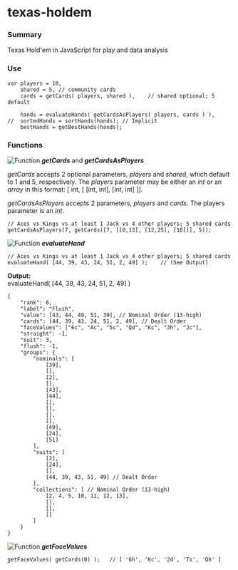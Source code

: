 # texas-holdem

### Summary

Texas Hold'em in JavaScript for play and data analysis


### Use

```
var	players = 10,
	shared = 5,	// community cards
	cards = getCards( players, shared ),	// shared optional; 5 default
	
	hands = evaluateHands( getCardsAsPlayers( players, cards ) ),
//	sortedHands = sortHands(hands);	// Implicit
	bestHands = getBestHands(hands);
```

### Functions

![Function](https://github.com/wrightben/texas-holdem/blob/master/function.png) ***getCards*** and ***getCardsAsPlayers***

*getCards* accepts 2 optional parameters, *players* and *shared*, which default to 1 and 5, respectively. The *players* parameter may be either an *int* or an *array* in this format: [ int, [ [int, int], [int, int] ]]. 

*getCardsAsPlayers* accepts 2 parameters, *players* and *cards*. The players parameter is an *int*.


```
// Aces vs Kings vs at least 1 Jack vs 4 other players; 5 shared cards
getCardsAsPlayers(7, getCards([7, [[0,13], [12,25], [10]]], 5));
```


![Function](https://github.com/wrightben/texas-holdem/blob/master/function.png) ***evaluateHand***

```
// Aces vs Kings vs at least 1 Jack vs 4 other players; 5 shared cards
evaluateHand( [44, 39, 43, 24, 51, 2, 49] );	// (See Output)
```

**Output:**  
evaluateHand( [44, 39, 43, 24, 51, 2, 49] )
```
{
	"rank": 6,
	"label": "Flush",
	"value": [43, 44, 49, 51, 39], // Nominal Order (13-high)
	"cards": [44, 39, 43, 24, 51, 2, 49], // Dealt Order
	"faceValues": ["6c", "Ac", "5c", "Qd", "Kc", "3h", "Jc"],
	"straight": -1,
	"suit": 3,
	"flush": -1,
	"groups": {
		"nominals": [
			[39],
			[],
			[2],
			[],
			[43],
			[44],
			[],
			[],
			[],
			[],
			[49],
			[24],
			[51]
		],
		"suits": [
			[2],
			[24],
			[],
			[44, 39, 43, 51, 49] // Dealt Order
		],
		"collections": [ // Nominal Order (13-high)
			[2, 4, 5, 10, 11, 12, 13],
			[],
			[],
			[]
		]
	}
}
```

![Function](https://github.com/wrightben/texas-holdem/blob/master/function.png) ***getFaceValues***
```
getFaceValues( getCards(0) );	// [ '6h', 'Kc', '2d', 'Ts', 'Qh' ]
```